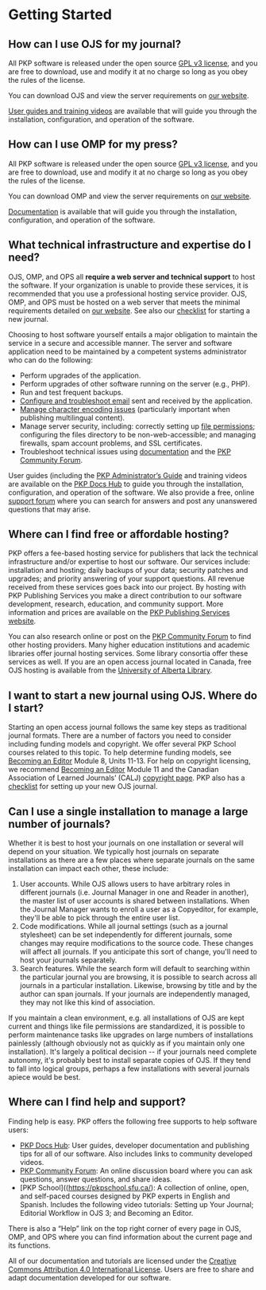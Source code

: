 # Getting Started

## How can I use OJS for my journal?
All PKP software is released under the open source [GPL v3 license](http://www.gnu.org/licenses/gpl-3.0.html), and you are free to download, use and modify it at no charge so long as you obey the rules of the license. 

You can download OJS and view the server requirements on [our website](https://pkp.sfu.ca/ojs/ojs_download/). 

[User guides and training videos](https://docs.pkp.sfu.ca) are available that will guide you through the installation, configuration, and operation of the software.

## How can I use OMP for my press?
All PKP software is released under the open source [GPL v3 license](http://www.gnu.org/licenses/gpl-3.0.html), and you are free to download, use and modify it at no charge so long as you obey the rules of the license. 

You can download OMP and view the server requirements on [our website](https://docs.pkp.sfu.ca/index.html#appomp3). 

[Documentation](https://docs.pkp.sfu.ca) is available that will guide you through the installation, configuration, and operation of the software. 

## What technical infrastructure and expertise do I need?
OJS, OMP, and OPS all **require a web server and technical support** to host the software. If your organization is unable to provide these services, it is recommended that you use a professional hosting service provider.  OJS, OMP, and OPS must be hosted on a web server that meets the minimal requirements detailed on [our website](https://pkp.sfu.ca/ojs/ojs_download/). See also our [checklist](https://docs.pkp.sfu.ca/starting-a-journal/) for starting a new journal.

Choosing to host software yourself entails a major obligation to maintain the service in a secure and accessible manner. The server and software application need to be maintained by a competent systems administrator who can do the following:
* Perform upgrades of the application.
* Perform upgrades of other software running on the server (e.g., PHP).
* Run and test frequent backups.
* [Configure and troubleshoot email](https://docs.pkp.sfu.ca/admin-guide/en/email) sent and received by the application.
* [Manage character encoding issues](https://docs.pkp.sfu.ca/admin-guide/en/troubleshooting#character-encoding) (particularly important when publishing multilingual content).
* Manage server security, including: correctly setting up [file permissions](https://docs.pkp.sfu.ca/admin-guide/en/troubleshooting#permissions-file-access-etc); configuring the files directory to be non-web-accessible; and managing firewalls, spam account problems, and SSL certificates.
* Troubleshoot technical issues using [documentation](https://docs.pkp.sfu.ca/index.html) and the [PKP Community Forum](https://forum.pkp.sfu.ca/).

User guides (including the [PKP Administrator’s Guide](https://docs.pkp.sfu.ca/admin-guide/en/) and training videos are available on the [PKP Docs Hub](https://docs.pkp.sfu.ca/) to guide you through the installation, configuration, and operation of the software. We also provide a free, online [support forum](https://forum.pkp.sfu.ca/) where you can search for answers and post any unanswered questions that may arise. 

## Where can I find free or affordable hosting?
PKP offers a fee-based hosting service for publishers that lack the technical infrastructure and/or expertise to host our software. Our services include: installation and hosting; daily backups of your data; security patches and upgrades; and priority answering of your support questions. All revenue received from these services goes back into our project. By hosting with PKP Publishing Services you make a direct contribution to our software development, research, education, and community support. More information and prices are available on the [PKP Publishing Services website](https://pkpservices.sfu.ca/).

You can also research online or post on the [PKP Community Forum](https://forum.pkp.sfu.ca/) to find other hosting providers. Many higher education institutions and academic libraries offer journal hosting services. Some library consortia offer these services as well. If you are an open access journal located in Canada, free OJS hosting is available from the [University of Alberta Library](https://www.library.ualberta.ca/publishing/). 

## I want to start a new journal using OJS. Where do I start?
Starting an open access journal follows the same key steps as traditional journal formats. There are a number of factors you need to consider including funding models and copyright. We offer several PKP School courses related to this topic. To help determine funding models, see [Becoming an Editor](https://pkpschool.sfu.ca/courses/becoming-an-editor/) Module 8, Units 11-13. For help on copyright licensing, we recommend [Becoming an Editor](https://pkpschool.sfu.ca/courses/becoming-an-editor/) Module 11 and the Canadian Association of Learned Journals’ (CALJ) [copyright page](https://www.calj-acrs.ca/copyright). PKP also has a [checklist](https://docs.pkp.sfu.ca/starting-a-journal/) for setting up your new OJS journal. 

## Can I use a single installation to manage a large number of journals?
Whether it is best to host your journals on one installation or several will depend on your situation. We typically host journals on separate installations as there are a few places where separate journals on the same installation can impact each other, these include: 

1. User accounts. While OJS allows users to have arbitrary roles in different journals (i.e. Journal Manager in one and Reader in another), the master list of user accounts is shared between installations. When the Journal Manager wants to enroll a user as a Copyeditor, for example, they'll be able to pick through the entire user list.
2. Code modifications. While all journal settings (such as a journal stylesheet) can be set independently for different journals, some changes may require modifications to the source code. These changes will affect all journals. If you anticipate this sort of change, you'll need to host your journals separately.
3. Search features. While the search form will default to searching within the particular journal you are browsing, it is possible to search across all journals in a particular installation. Likewise, browsing by title and by the author can span journals. If your journals are independently managed, they may not like this kind of association.

If you maintain a clean environment, e.g. all installations of OJS are kept current and things like file permissions are standardized, it is possible to perform maintenance tasks like upgrades on large numbers of installations painlessly (although obviously not as quickly as if you maintain only one installation). It's largely a political decision -- if your journals need complete autonomy, it's probably best to install separate copies of OJS. If they tend to fall into logical groups, perhaps a few installations with several journals apiece would be best.

## Where can I find help and support?
Finding help is easy. PKP offers the following free supports to help software users:

* [PKP Docs Hub](https://docs.pkp.sfu.ca/): User guides, developer documentation and publishing tips for all of our software. Also includes links to community developed videos.
* [PKP Community Forum](https://forum.pkp.sfu.ca/): An online discussion board where you can ask questions, answer questions, and share ideas.
* [PKP School]((https://pkpschool.sfu.ca/): A collection of online, open, and self-paced courses designed by PKP experts in English and Spanish. Includes the following video tutorials: Setting up Your Journal; Editorial Workflow in OJS 3; and Becoming an Editor.

There is also a “Help” link on the top right corner of every page in OJS, OMP, and OPS where you can find information about the current page and its functions.

All of our documentation and tutorials are licensed under the [Creative Commons Attribution 4.0 International License](http://creativecommons.org/licenses/by/4.0/). Users are free to share and adapt documentation developed for our software. 

